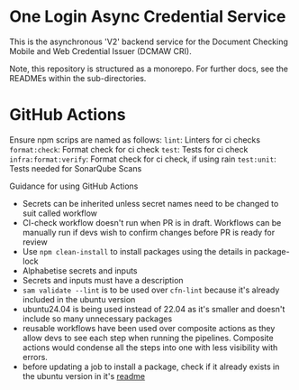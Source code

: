 # One Login Async Credential Service
This is the asynchronous 'V2' backend service for the Document Checking Mobile and Web Credential Issuer (DCMAW CRI). 

Note, this repository is structured as a monorepo. For further docs, see the READMEs within the sub-directories.

# GitHub Actions

Ensure npm scrips are named as follows:
`lint`: Linters for ci checks
`format:check`: Format check for ci check
`test`: Tests for ci check
`infra:format:verify`: Format check for ci check, if using rain
`test:unit`: Tests needed for SonarQube Scans

Guidance for using GitHub Actions

- Secrets can be inherited unless secret names need to be changed to suit called workflow
- CI-check workflow doesn't run when PR is in draft. Workflows can be manually run if devs wish to confirm changes before PR is ready for review
- Use `npm clean-install` to install packages using the details in package-lock
- Alphabetise secrets and inputs
- Secrets and inputs must have a description
- `sam validate --lint` is to be used over `cfn-lint` because it's already included in the ubuntu version
- ubuntu24.04 is being used instead of 22.04 as it's smaller and doesn't include so many unnecessary packages
- reusable workflows have been used over composite actions as they allow devs to see each step when running the pipelines. Composite actions would condense all the steps into one with less visibility with errors.
- before updating a job to install a package, check if it already exists in the ubuntu version in it's [readme](https://github.com/actions/runner-images/blob/main/images/ubuntu/Ubuntu2404-Readme.md)
